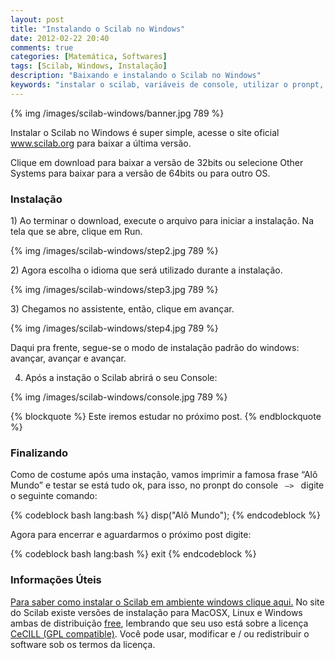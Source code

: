 ```yaml
---
layout: post
title: "Instalando o Scilab no Windows"
date: 2012-02-22 20:40
comments: true
categories: [Matemática, Softwares]
tags: [Scilab, Windows, Instalação]
description: "Baixando e instalando o Scilab no Windows"
keywords: "instalar o scilab, variáveis de console, utilizar o pronpt, sistemas operacionais que rodam o scilab, instalar scilabian no windows, instalação e configuração, install scilab, download do scilab, baixar o scilab, conhecer o software,  baixar versão 32 bits, baixar versão 64 bits"
---
```

{% img /images/scilab-windows/banner.jpg 789 %}
<p>
Instalar o Scilab no Windows é super simple, acesse o site oficial <a href="www.scilab.org">www.scilab.org</a> para baixar a última versão.
</p>

<!-- more -->

<p>
Clique em download para baixar a versão de 32bits ou selecione Other Systems para baixar para a versão de 64bits ou para outro OS.
</p>

<h3>Instalação</h3>
<p>
1) Ao terminar o download, execute o arquivo para iniciar a instalação. Na tela que se abre, clique em Run.
</p>

{% img /images/scilab-windows/step2.jpg 789 %}

<p>
2) Agora escolha o idioma que será utilizado durante a instalação.
</p>
{% img /images/scilab-windows/step3.jpg 789 %}

<p>
3) Chegamos no assistente, então, clique em avançar.
</p>
{% img /images/scilab-windows/step4.jpg 789 %}

<p>
Daqui pra frente, segue-se o modo de instalação padrão do windows: avançar, avançar e avançar. <br />

4) Após a instação o Scilab abrirá o seu Console:
</p>

{% img /images/scilab-windows/console.jpg 789 %}

{% blockquote %}
Este iremos estudar no próximo post.
{% endblockquote %}


<h3>Finalizando</h3>
<p>
Como de costume após uma instação, vamos imprimir a famosa frase “Alô Mundo” e testar se está tudo ok, para isso, no pronpt do 
console <code> –> </code> digite o seguinte comando:
</p>
{% codeblock bash lang:bash %}
disp("Alô Mundo");
{% endcodeblock %}

<p>
Agora para encerrar e aguardarmos o próximo post digite:
</p>
{% codeblock bash lang:bash %}
exit
{% endcodeblock %}

<h3>Informações Úteis</h3>

<a href="http://leandronunes.com/blog/2012/02/22/instalando-o-scilab-no-linux/">Para saber como instalar o Scilab em ambiente windows clique aqui.</a>
No site  do Scilab existe versões de instalação para MacOSX, Linux e Windows ambas de distribuição <a href="http://www.gnu.org/licenses/license-list.html" title="Ir para outro site" target="_blank">free</a>, 
lembrando que seu uso está sobre a licença <a href="http://www.cecill.info/" title="Ir para outro site" target="_blank">CeCILL (GPL compatible)</a>. Você pode usar, modificar e / ou redistribuir o software sob os termos da licença.


